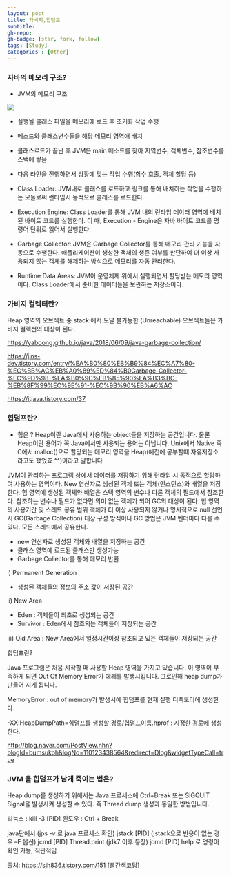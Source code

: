 ```yaml
---
layout: post
title: 가비지,힙덤프
subtitle: 
gh-repo: 
gh-badge: [star, fork, follow]
tags: [Study]
categories : [Other]
---
```


### 자바의 메모리 구조?


- JVM의 메모리 구조

<img src="https://t1.daumcdn.net/cfile/tistory/2540294C5654207F26">

- 실행될 클래스 파일을 메모리에 로드 후 초기화 작업 수행  
- 메소드와 클래스변수들을 해당 메모리 영역애 배치  
- 클래스로드가 끝난 후 JVM은 main 메소드를 찾아 지역변수, 객체변수, 참조변수를 스택에 쌓음  
- 다음 라인을 진행하면서 상황에 맞는 작업 수행(함수 호출, 객체 할당 등)  

- Class Loader: JVM내로 클래스를 로드하고 링크를 통해 배치하는 작업을 수행하는 모듈로써 런타임시 동적으로 클래스를 로드한다.
- Execution Engine: Class Loader를 통해 JVM 내의 런타임 데이터 영역에 배치된 바이트 코드를 실행한다. 이 때, Execution - Engine은 자바 바이트 코드를 명령어 단위로 읽어서 실행한다.
- Garbage Collector: JVM은 Garbage Collector를 통해 메모리 관리 기능을 자동으로 수행한다. 애플리케이션이 생성한 객체의 생존 여부를 판단하여 더 이상 사용되지 않는 객체를 해제하는 방식으로 메모리를 자동 관리한다.
- Runtime Data Areas: JVM이 운영체제 위에서 실행되면서 할당받는 메모리 영역이다. Class Loader에서 준비한 데이터들을 보관하는 저장소이다.






### 가비지 컬렉터란?

Heap 영역의 오브젝트 중 stack 에서 도달 불가능한 (Unreachable) 오브젝트들은 가비지 컬렉션의 대상이 된다.

https://yaboong.github.io/java/2018/06/09/java-garbage-collection/

https://jins-dev.tistory.com/entry/%EA%B0%80%EB%B9%84%EC%A7%80-%EC%BB%AC%EB%A0%89%ED%84%B0Garbage-Collector-%EC%9D%98-%EA%B0%9C%EB%85%90%EA%B3%BC-%EB%8F%99%EC%9E%91-%EC%9B%90%EB%A6%AC

https://itjava.tistory.com/37



### 힙덤프란?


- 힙은 ?
Heap이란 Java에서 사용하는 object들을 저장하는 공간입니다. 물론 Heap이란 용어가 꼭 Java에서만 사용되는 용어는 아닙니다.
Unix에서 Native 즉 C에서 malloc()으로 할당되는 메모리 영역을 Heap(예전에 공부할때 자유저장소 라고도 했었죠 ^^)이라고 말합니다


JVM이 관리하는 프로그램 상에서 데이터를 저장하기 위해 런타임 시 동적으로 할당하여 사용하는 영역이다.
New 연산자로 생성된 객체 또는 객체(인스턴스)와 배열을 저장한다.
힙 영역에 생성된 객체와 배열은 스택 영역의 변수나 다른 객체의 필드에서 참조한다.
참조하는 변수나 필드가 없다면 의미 없는 객체가 되어 GC의 대상이 된다.
힙 영역의 사용기간 및 스레드 공유 범위
객체가 더 이상 사용되지 않거나 명시적으로 null 선언 시
GC(Garbage Collection) 대상
구성 방식이나 GC 방법은 JVM 벤더마다 다를 수 있다.
모든 스레드에서 공유한다.

- new 연산자로 생성된 객체와 배열을 저장하는 공간
- 클래스 영역에 로드된 클래스만 생성가능
- Garbage Collector를 통해 메모리 반환

i) Permanent Generation
- 생성된 객체들의 정보의 주소 값이 저장된 공간

ii) New Area
- Eden : 객체들이 최초로 생성되는 공간
- Survivor : Eden에서 참조되는 객체들이 저장되는 공간

iii) Old Area : New Area에서 일정시간이상 참조되고 있는 객체들이 저장되는 공간




힙덤프란?

 Java 프로그램은 처음 시작할 때 사용할 Heap 영역을 가지고 있습니다. 이 영역이 부족하게 되면 Out Of Memory Error가 에레를 발생시킵니다. 그로인해 heap dump가 만들어 지게 됩니다.

MemoryError : out of memory가 발생시에 힙덤프를 현재 실행 디렉토리에 생성한다.

-XX:HeapDumpPath=힘덤프를 생성할 경로/힙덤프이름.hprof : 지정한 경로에 생성한다.

http://blog.naver.com/PostView.nhn?blogId=bumsukoh&logNo=110123438564&redirect=Dlog&widgetTypeCall=true



### JVM 을 힙덤프가 남게 죽이는 법은?


Heap dump를 생성하기 위해서는 Java 프로세스에 Ctrl+Break 또는 SIGQUIT Signal을 발생시켜 생성할 수 있다. 즉 Thread dump 생성과 동일한 방법입니다.

리눅스 : kill -3 [PID]
윈도우 : Ctrl + Break

java단에서 (jps -v 로 java 프로세스 확인)
jstack [PID] (jstack으로 반응이 없는 경우 –F 옵션)
jcmd [PID] Thread.print (jdk7 이후 등장)
jcmd [PID] help 로 명령어 확인 가능, 직관적임


출처: https://sjh836.tistory.com/151 [빨간색코딩]